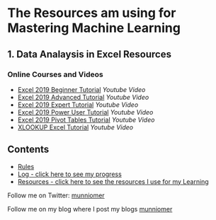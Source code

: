 
# The Resources am using for Mastering Machine Learning

## 1. Data Analaysis in Excel Resources

### Online Courses and Videos
* [Excel 2019 Beginner Tutorial](https://www.youtube.com/watch?v=6JnEYGxxd8w&list=PLoyECfvEFOjbdwpIOtm_8PFzB_CPAD2_H&index=1)
*Youtube Video*
* [Excel 2019 Advanced Tutorial](https://www.youtube.com/watch?v=bezV5U0dlbo)
*Youtube Video*
* [Excel 2019 Expert Tutorial](https://www.youtube.com/watch?v=sm9rSD8IXgM)
*Youtube Video*
* [Excel 2019 Power User Tutorial](https://www.youtube.com/watch?v=wUO6PhnzcBQ&list=PLoyECfvEFOjbdwpIOtm_8PFzB_CPAD2_H&index=54)
*Youtube Video*
* [Excel 2019 Pivot Tables Tutorial](https://www.youtube.com/watch?v=Q1UzraY0yXg&list=PLoyECfvEFOjbdwpIOtm_8PFzB_CPAD2_H&index=51)
*Youtube Video*
* [XLOOKUP Excel Tutorial](https://www.youtube.com/watch?v=14XqlLOCojg&list=PLoyECfvEFOjbdwpIOtm_8PFzB_CPAD2_H&index=52)
*Youtube Video*

## Contents

* [Rules](rules.md)
* [Log - click here to see my progress](log.md)
* [Resources - click here to see the resources I use for my Learning](resources.md)


Follow me on Twitter: [munniomer](https://twitter.com/munniomer)

Follow me on my blog where I post my blogs [munniomer](https://medium.com/@munniomer/)



